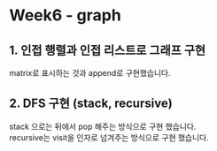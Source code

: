 # Week6 - graph

## 1. 인접 행렬과 인접 리스트로 그래프 구현

matrix로 표시하는 것과 append로 구현했습니다.

## 2. DFS 구현 (stack, recursive)

stack 으로는 뒤에서 pop 해주는 방식으로 구현 했습니다.  
recursive는 visit을 인자로 넘겨주는 방식으로 구현 했습니다.

